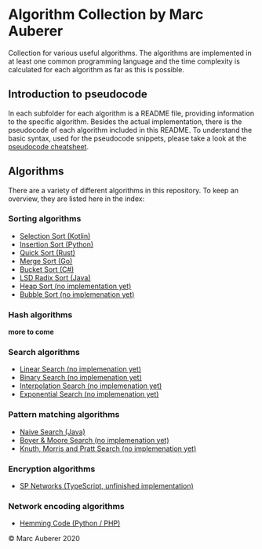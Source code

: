 # Algorithm Collection by Marc Auberer

Collection for various useful algorithms. The algorithms are implemented in at least one common programming language and the time complexity is calculated for each algorithm as far as this is possible.

## Introduction to pseudocode
In each subfolder for each algorithm is a README file, providing information to the specific algorithm. Besides the actual implementation, there is the pseudocode of each algorithm included in this README. To understand the basic syntax, used for the pseudocode snippets, please take a look at the [pseudocode cheatsheet](https://github.com/marcauberer/algorithm-collection/blob/master/PSEUDOCODE.md).

## Algorithms
There are a variety of different algorithms in this repository. To keep an overview, they are listed here in the index:

### Sorting algorithms
* [Selection Sort (Kotlin)](https://github.com/marcauberer/algorithm-collection/tree/master/SelectionSort)
* [Insertion Sort (Python)](https://github.com/marcauberer/algorithm-collection/tree/master/InsertionSort)
* [Quick Sort (Rust)](https://github.com/marcauberer/algorithm-collection/tree/master/QuickSort)
* [Merge Sort (Go)](https://github.com/marcauberer/algorithm-collection/tree/master/MergeSort)
* [Bucket Sort (C#)](https://github.com/marcauberer/algorithm-collection/tree/master/BucketSort)
* [LSD Radix Sort (Java)](https://github.com/marcauberer/algorithm-collection/tree/master/LSDRadixSort)
* [Heap Sort (no implementation yet)](https://github.com/marcauberer/algorithm-collection/tree/master/HeapSort)
* [Bubble Sort (no implemenation yet)](https://github.com/marcauberer/algorithm-collection/tree/master/BubbleSort)

### Hash algorithms
**more to come**

### Search algorithms
* [Linear Search (no implemenation yet)](https://github.com/marcauberer/algorithm-collection/tree/master/LinearSearch)
* [Binary Search (no implemenation yet)](https://github.com/marcauberer/algorithm-collection/tree/master/BinarySearch)
* [Interpolation Search (no implemenation yet)](https://github.com/marcauberer/algorithm-collection/tree/master/InterpolationSearch)
* [Exponential Search (no implemenation yet)](https://github.com/marcauberer/algorithm-collection/tree/master/ExponentialSearch)

### Pattern matching algorithms
* [Naive Search (Java)](https://github.com/marcauberer/algorithm-collection/tree/master/NaiveSearch)
* [Boyer & Moore Search (no implemenation yet)](https://github.com/marcauberer/algorithm-collection/tree/master/BMSearch)
* [Knuth, Morris and Pratt Search (no implemenation yet)](https://github.com/marcauberer/algorithm-collection/tree/master/KMPSearch)

### Encryption algorithms
* [SP Networks (TypeScript, unfinished implementation)](https://github.com/marcauberer/algorithm-collection/tree/master/SPNetworks)

### Network encoding algorithms
* [Hemming Code (Python / PHP)](https://github.com/marcauberer/algorithm-collection/tree/master/HemmingCode)

© Marc Auberer 2020